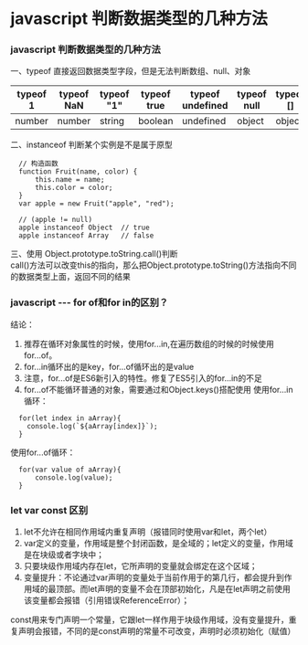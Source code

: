 # javascript 判断数据类型的几种方法

### javascript 判断数据类型的几种方法
一、typeof 直接返回数据类型字段，但是无法判断数组、null、对象

| typeof 1 | typeof NaN |  typeof "1" | typeof true |  typeof undefined | typeof null | typeof []   | typeof {}  |
|  ----    | ----       |  ----       | ----        |  ----             | ----        |  ----       |  ----      |
| number   | number     |  string     | boolean     | undefined         | object      |  object     |  object    |

二、instanceof 判断某个实例是不是属于原型

```
  // 构造函数
  function Fruit(name, color) {
      this.name = name;
      this.color = color;
  }
  var apple = new Fruit("apple", "red");

  // (apple != null)
  apple instanceof Object  // true
  apple instanceof Array   // false
```

三、使用 Object.prototype.toString.call()判断                        
   call()方法可以改变this的指向，那么把Object.prototype.toString()方法指向不同的数据类型上面，返回不同的结果

### javascript --- for of和for in的区别？

结论：
  1. 推荐在循环对象属性的时候，使用for...in,在遍历数组的时候的时候使用for...of。
  2. for...in循环出的是key，for...of循环出的是value
  3. 注意，for...of是ES6新引入的特性。修复了ES5引入的for...in的不足
  4. for...of不能循环普通的对象，需要通过和Object.keys()搭配使用
使用for...in循环：
```
  for(let index in aArray){
    console.log(`${aArray[index]}`);
  }
```
使用for...of循环：
```
  for(var value of aArray){
      console.log(value);
  }
```

### let var const 区别
  1. let不允许在相同作用域内重复声明（报错同时使用var和let，两个let）
  2. var定义的变量，作用域是整个封闭函数，是全域的；let定义的变量，作用域是在块级或者字块中；
  3. 只要块级作用域内存在let，它所声明的变量就会绑定在这个区域；
  4. 变量提升：不论通过var声明的变量处于当前作用于的第几行，都会提升到作用域的最顶部。而let声明的变量不会在顶部初始化，凡是在let声明之前使用该变量都会报错（引用错误ReferenceError）；

  const用来专门声明一个常量，它跟let一样作用于块级作用域，没有变量提升，重复声明会报错，不同的是const声明的常量不可改变，声明时必须初始化（赋值）
